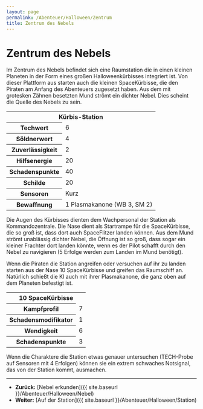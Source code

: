 ```yaml
---
layout: page
permalink: /Abenteuer/Halloween/Zentrum
title: Zentrum des Nebels
---
```


# Zentrum des Nebels

Im Zentrum des Nebels befindet sich eine Raumstation die in einen kleinen Planeten in der Form eines großen Halloweenkürbisses integriert ist. Von dieser Plattform aus starten auch die kleinen SpaceKürbisse, die den Piraten am Anfang des Abenteuers zugesetzt haben. Aus dem mit grotesken Zähnen besetzten Mund strömt ein dichter Nebel. Dies scheint die Quelle des Nebels zu sein.

<table>
<tbody>
<tr><th colspan="2">Kürbis-Station</th></tr>
<tr><th>Techwert</th><td>6</td></tr>
<tr><th>Söldnerwert</th><td>4</td></tr>
<tr><th>Zuverlässigkeit</th><td>2</td></tr>
<tr><th>Hilfsenergie</th><td>20</td></tr>
<tr><th>Schadenspunkte</th><td>40</td></tr>
<tr><th>Schilde</th><td>20</td></tr>
<tr><th>Sensoren</th><td>Kurz</td></tr>
<tr><th>Bewaffnung</th><td>1 Plasmakanone (WB 3, SM 2)</td></tr>
</tbody>
</table>

Die Augen des Kürbisses dienten dem Wachpersonal der Station als Kommandozentrale. Die Nase dient als Startrampe für die SpaceKürbisse, die so groß ist, dass dort auch SpaceFlitzer landen können. Aus dem Mund strömt unablässig dichter Nebel, die Öffnung ist so groß, dass sogar ein kleiner Frachter dort landen könnte, wenn es der Pilot schafft durch den Nebel zu navigieren (5 Erfolge werden zum Landen im Mund benötigt).

Wenn die Piraten die Station angreifen oder versuchen auf ihr zu landen starten aus der Nase 10 SpaceKürbisse und greifen das Raumschiff an. Natürlich schießt die KI auch mit ihrer Plasmakanone, die ganz oben auf dem Planeten befestigt ist.

<table>
<tbody>
<tr><th colspan="2">10 SpaceKürbisse</th></tr>
<tr><th>Kampfprofil</th><td>7</td></tr>
<tr><th>Schadensmodifikator</th><td>1</td></tr>
<tr><th>Wendigkeit</th><td>6</td></tr>
<tr><th>Schadenspunkte</th><td>3</td></tr>
</tbody>
</table>

Wenn die Charaktere die Station etwas genauer untersuchen (TECH-Probe auf Sensoren mit 4 Erfolgen) können sie ein extrem schwaches Notsignal, das von der Station kommt, ausmachen.

***

- **Zurück:** [Nebel erkunden]({{ site.baseurl }}/Abenteuer/Halloween/Nebel)
- **Weiter:** [Auf der Station]({{ site.baseurl }}/Abenteuer/Halloween/Station)
